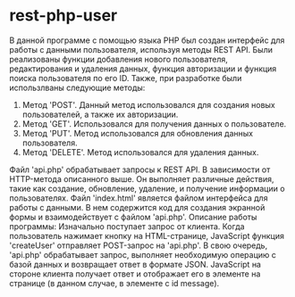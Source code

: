 # rest-php-user
В данной программе с помощью языка PHP был создан интерфейс для работы с данными пользователя, используя методы REST API.
Были реализованы функции добавления нового пользователя, редактирования и удаления данных, функция авторизации и функция поиска пользователя по его ID.
Также, при разработке были использлваны следующие методы:
1. Метод 'POST'. Данный метод использовался для создания новых пользователей, а также их авторизации.
2. Метод 'GET'. Использовался для получения данных о пользователе.
3. Метод 'PUT'. Метод использовался для обновления данных пользователя.
4. Метод 'DELETE'. Метод использовался для удаления данных.

Файл 'api.php' обрабатывает запросы к REST API. В зависимости от HTTP-метода описанного выше. Он выполняет различные действия, такие как создание, обновление, удаление, и получение информации о пользователях.
Файл 'index.html' является файлом интерфейса для работы с данными. В нем содержится код для создания экранной формы и взаимодействует с файлом 'api.php'.
Описание работы программы: Изначально поступает запрос от клиента. Когда пользователь нажимает кнопку на HTML-странице, JavaScript функция 'createUser' отправляет POST-запрос на 'api.php'.
В свою очередь, 'api.php' обрабатывает запрос, выполняет необходимую операцию с базой данных и возвращает ответ в формате JSON.
JavaScript на стороне клиента получает ответ и отображает его в элементе на странице (в данном случае, в элементе с id message).
